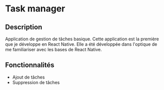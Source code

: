# Task manager
## Description
Application de gestion de tâches basique. 
Cette application est la première que je développe en React Native. Elle a été développée dans l'optique de me familiariser avec les bases de React Native. 

## Fonctionnalités
- Ajout de tâches
- Suppression de tâches
